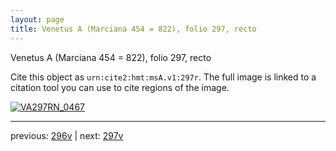 ```yaml
---
layout: page
title: Venetus A (Marciana 454 = 822), folio 297, recto
---
```


Venetus A (Marciana 454 = 822), folio 297, recto

Cite this object as `urn:cite2:hmt:msA.v1:297r`.  The full image is linked to a citation tool you can use to cite regions of the image.

[![VA297RN_0467](http://www.homermultitext.org/iipsrv?IIIF=/project/homer/pyramidal/deepzoom/hmt/vaimg/2017a/VA297RN_0467.tif/full/800,/0/default.jpg)](http://www.homermultitext.org/ict2/?urn=urn:cite2:hmt:vaimg.2017a:VA297RN_0467) 

---

previous:  [296v](../296v/) | next: [297v](../297v/)
